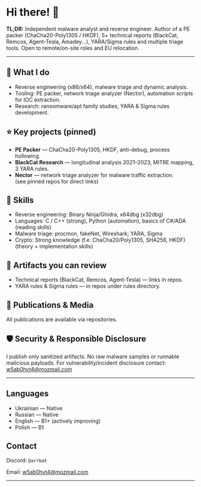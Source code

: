 # Hi there! 👋

**TL;DR:** Independent malware analyst and reverse engineer. Author of a PE packer (ChaCha20-Poly1305 / HKDF), 5+ technical reports (BlackCat, Remcos, Agent-Tesla, Amadey...), YARA/Sigma rules and multiple triage tools. Open to remote/on-site roles and EU relocation.  

---
## 🔭 What I do
- Reverse engineering (x86/x64), malware triage and dynamic analysis.  
- Tooling: PE packer, network triage analyzer (Nector), automation scripts for IOC extraction.  
- Research: ransomware/apt family studies, YARA & Sigma rules development.

## ⭐ Key projects (pinned)
- **PE Packer** — ChaCha20-Poly1305, HKDF, anti-debug, process hollowing.
- **BlackCat Research** — longitudinal analysis 2021–2023, MITRE mapping, 3 YARA rules.  
- **Nector** — network triage analyzer for malware traffic extraction.  
(see pinned repos for direct links)

## 🧰 Skills
- Reverse engineering: Binary Ninja/Ghidra, x64dbg (x32dbg)  
- Languages: C / C++ (strong), Python (automation), basics of C#/ADA (reading skills)  
- Malware triage: procmon, fakeNet, Wireshark; YARA, Sigma  
- Crypto: Strong knowledge (f.e. ChaCha20/Poly1305, SHA256, HKDF) (theory + implementation skills)

## 📂 Artifacts you can review
- Technical reports (BlackCat, Remcos, Agent-Tesla) — links in repos.  
- YARA rules & Sigma rules — in repos under rules directory.  

## 📝 Publications & Media
All publications are available via repositories. 

## 🛡️ Security & Responsible Disclosure
I publish only sanitized artifacts. No raw malware samples or runnable malicious payloads. For vulnerability/incident disclosure contact: w5ab0hvt4@mozmail.com

---

## Languages
- Ukrainian — Native  
- Russian — Native  
- English — B1+ (actively improving)  
- Polish — B1

## Contact

Discord: `@arrbat`

Email: w5ab0hvt4@mozmail.com

---
